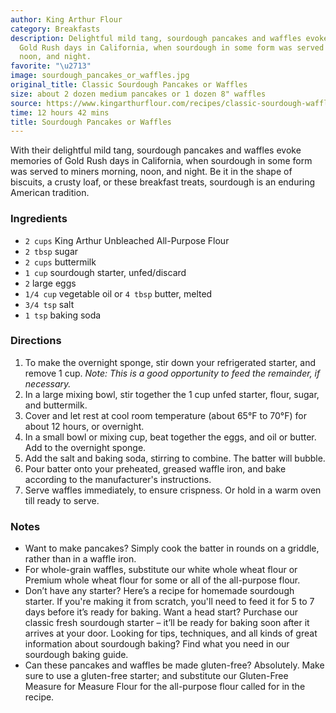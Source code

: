 ```yaml
---
author: King Arthur Flour
category: Breakfasts
description: Delightful mild tang, sourdough pancakes and waffles evoke memories of
  Gold Rush days in California, when sourdough in some form was served to miners morning,
  noon, and night.
favorite: "\u2713"
image: sourdough_pancakes_or_waffles.jpg
original_title: Classic Sourdough Pancakes or Waffles
size: about 2 dozen medium pancakes or 1 dozen 8" waffles
source: https://www.kingarthurflour.com/recipes/classic-sourdough-waffles-or-pancakes-recipe
time: 12 hours 42 mins
title: Sourdough Pancakes or Waffles
---
```


With their delightful mild tang, sourdough pancakes and waffles evoke memories of Gold Rush days in California, when sourdough in some form was served to miners morning, noon, and night. Be it in the shape of biscuits, a crusty loaf, or these breakfast treats, sourdough is an enduring American tradition.

### Ingredients

* `2 cups` King Arthur Unbleached All-Purpose Flour
* `2 tbsp` sugar
* `2 cups` buttermilk
* `1 cup` sourdough starter, unfed/discard
* `2` large eggs
* `1/4 cup` vegetable oil or `4 tbsp` butter, melted
* `3/4 tsp` salt
* `1 tsp` baking soda

### Directions

1. To make the overnight sponge, stir down your refrigerated starter, and remove 1 cup. _Note: This is a good opportunity to feed the remainder, if necessary._
2. In a large mixing bowl, stir together the 1 cup unfed starter, flour, sugar, and buttermilk.
3. Cover and let rest at cool room temperature (about 65°F to 70°F) for about 12 hours, or overnight.
4. In a small bowl or mixing cup, beat together the eggs, and oil or butter. Add to the overnight sponge.
5. Add the salt and baking soda, stirring to combine. The batter will bubble.
6. Pour batter onto your preheated, greased waffle iron, and bake according to the manufacturer's instructions.
7. Serve waffles immediately, to ensure crispness. Or hold in a warm oven till ready to serve.

### Notes

* Want to make pancakes? Simply cook the batter in rounds on a griddle, rather than in a waffle iron.
* For whole-grain waffles, substitute our white whole wheat flour or Premium whole wheat flour for some or all of the all-purpose flour.
* Don’t have any starter? Here’s a recipe for homemade sourdough starter. If you're making it from scratch, you'll need to feed it for 5 to 7 days before it’s ready for baking. Want a head start? Purchase our classic fresh sourdough starter – it’ll be ready for baking soon after it arrives at your door. Looking for tips, techniques, and all kinds of great information about sourdough baking? Find what you need in our sourdough baking guide.
* Can these pancakes and waffles be made gluten-free? Absolutely. Make sure to use a gluten-free starter; and substitute our Gluten-Free Measure for Measure Flour for the all-purpose flour called for in the recipe.